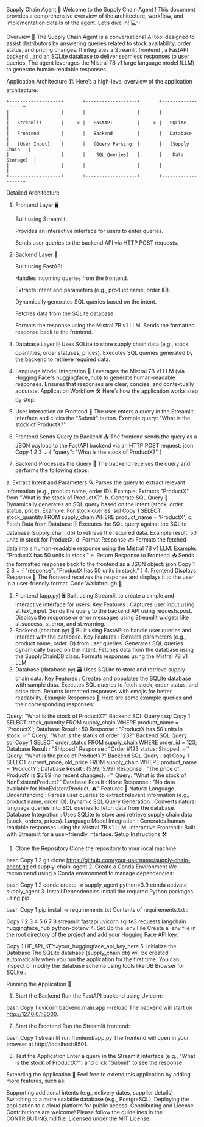 Supply Chain Agent  🚀
Welcome to the Supply Chain Agent ! This document provides a comprehensive overview of the architecture, workflow, and implementation details of the agent. Let’s dive in! 💻✨

Overview 🌟
The Supply Chain Agent is a conversational AI tool designed to assist distributors by answering queries related to stock availability, order status, and pricing changes. It integrates a Streamlit frontend , a FastAPI backend , and an SQLite database to deliver seamless responses to user queries. The agent leverages the Mistral 7B v1 large language model (LLM) to generate human-readable responses.

Application Architecture 🏗️
Here’s a high-level overview of the application architecture:

    +-------------------+       +-------------------+       +-------------------+
    |                   |       |                   |       |                   |
    |   Streamlit       | ----> |   FastAPI         | ----> |   SQLite          |
    |   Frontend        |       |   Backend         |       |   Database        |
    |   (User Input)    |       |   (Query Parsing, |       |   (Supply Chain   |
    |                   |       |    SQL Queries)   |       |    Data Storage)  |
    |                   |       |                   |       |                   |
    +-------------------+       +-------------------+       +-------------------+

    
Detailed Architecture

1. Frontend Layer 🖥️
   
     Built using Streamlit .
   
     Provides an interactive interface for users to enter queries.
   
     Sends user queries to the backend API via HTTP POST requests.
   
2. Backend Layer 🧠
 
    Built using FastAPI .
   
    Handles incoming queries from the frontend.
   
    Extracts intent and parameters (e.g., product name, order ID).
   
   Dynamically generates SQL queries based on the intent.

   Fetches data from the SQLite database.

   Formats the response using the Mistral 7B v1 LLM.
   Sends the formatted response back to the frontend.

   
4. Database Layer 🗄️
Uses SQLite to store supply chain data (e.g., stock quantities, order statuses, prices).
Executes SQL queries generated by the backend to retrieve required data.
5. Language Model Integration 🤖
Leverages the Mistral 7B v1 LLM (via Hugging Face's huggingface_hub) to generate human-readable responses.
Ensures that responses are clear, concise, and contextually accurate.
Application Workflow 🛠️
Here’s how the application works step by step:

1. User Interaction on Frontend 👤
The user enters a query in the Streamlit interface and clicks the "Submit" button.
Example query: "What is the stock of ProductX?".
2. Frontend Sends Query to Backend 📤
The frontend sends the query as a JSON payload to the FastAPI backend via an HTTP POST request:
json
Copy
1
2
3
⌄
{
  "query": "What is the stock of ProductX?"
}
3. Backend Processes the Query 🧠
The backend receives the query and performs the following steps:

a. Extract Intent and Parameters 🔍
Parses the query to extract relevant information (e.g., product name, order ID).
Example: Extracts "ProductX" from "What is the stock of ProductX?".
b. Generate SQL Query 🔧
Dynamically generates an SQL query based on the intent (stock, order status, price).
Example: For stock queries:
sql
Copy
1
SELECT stock_quantity FROM supply_chain WHERE product_name = 'ProductX';
c. Fetch Data from Database 🗄️
Executes the SQL query against the SQLite database (supply_chain.db) to retrieve the required data.
Example result: 50 units in stock for ProductX.
d. Format Response ✍️
Formats the fetched data into a human-readable response using the Mistral 7B v1 LLM.
Example: "ProductX has 50 units in stock."
e. Return Response to Frontend 📥
Sends the formatted response back to the frontend as a JSON object:
json
Copy
1
2
3
⌄
{
  "response": "ProductX has 50 units in stock."
}
4. Frontend Displays Response 🎉
The frontend receives the response and displays it to the user in a user-friendly format.
Code Walkthrough 🧩
1. Frontend (app.py) 🖥️
Built using Streamlit to create a simple and interactive interface for users.
Key Features :
Captures user input using st.text_input.
Sends the query to the backend API using requests.post.
Displays the response or error messages using Streamlit widgets like st.success, st.error, and st.warning.
2. Backend (chatbot.py) 🚀
Built using FastAPI to handle user queries and interact with the database.
Key Features :
Extracts parameters (e.g., product name, order ID) from user queries.
Generates SQL queries dynamically based on the intent.
Fetches data from the database using the SupplyChainDB class.
Formats responses using the Mistral 7B v1 LLM.
3. Database (database.py) 🗃️
Uses SQLite to store and retrieve supply chain data.
Key Features :
Creates and populates the SQLite database with sample data.
Executes SQL queries to fetch stock, order status, and price data.
Returns formatted responses with emojis for better readability.
Example Responses 🎯
Here are some example queries and their corresponding responses:

Query: "What is the stock of ProductX?"
Backend SQL Query :
sql
Copy
1
SELECT stock_quantity FROM supply_chain WHERE product_name = 'ProductX';
Database Result : 50
Response : "ProductX has 50 units in stock. ✅"
Query: "What is the status of order 123?"
Backend SQL Query :
sql
Copy
1
SELECT order_status FROM supply_chain WHERE order_id = 123;
Database Result : "Shipped"
Response : "Order #123 status: Shipped. ✅"
Query: "What is the price of ProductY?"
Backend SQL Query :
sql
Copy
1
SELECT current_price, old_price FROM supply_chain WHERE product_name = 'ProductY';
Database Result : (5.99, 5.99)
Response : "The price of ProductY is $5.99 (no recent changes). ✅"
Query: "What is the stock of NonExistentProduct?"
Database Result : None
Response : "No data available for NonExistentProduct. ⚠️"
Features 🌟
Natural Language Understanding : Parses user queries to extract relevant information (e.g., product name, order ID).
Dynamic SQL Query Generation : Converts natural language queries into SQL queries to fetch data from the database.
Database Integration : Uses SQLite to store and retrieve supply chain data (stock, orders, prices).
Language Model Integration : Generates human-readable responses using the Mistral 7B v1 LLM.
Interactive Frontend : Built with Streamlit for a user-friendly interface.
Setup Instructions 🛠️
1. Clone the Repository
Clone the repository to your local machine:

bash
Copy
1
2
git clone https://github.com/your-username/supply-chain-agent.git
cd supply-chain-agent
2. Create a Conda Environment
We recommend using a Conda environment to manage dependencies:

bash
Copy
1
2
conda create -n supply_agent python=3.9
conda activate supply_agent
3. Install Dependencies
Install the required Python packages using pip:

bash
Copy
1
pip install -r requirements.txt
Contents of requirements.txt :

Copy
1
2
3
4
5
6
7
8
streamlit
fastapi
uvicorn
sqlite3
requests
langchain
huggingface_hub
python-dotenv
4. Set Up the .env File
Create a .env file in the root directory of the project and add your Hugging Face API key:

Copy
1
HF_API_KEY=your_huggingface_api_key_here
5. Initialize the Database
The SQLite database (supply_chain.db) will be created automatically when you run the application for the first time. You can inspect or modify the database schema using tools like DB Browser for SQLite .

Running the Application 🚀
1. Start the Backend
Run the FastAPI backend using Uvicorn:

bash
Copy
1
uvicorn backend.main:app --reload
The backend will start on http://127.0.0.1:8000.

2. Start the Frontend
Run the Streamlit frontend:

bash
Copy
1
streamlit run frontend/app.py
The frontend will open in your browser at http://localhost:8501.

3. Test the Application
Enter a query in the Streamlit interface (e.g., "What is the stock of ProductX?") and click "Submit" to see the response.

Extending the Application 🌱
Feel free to extend this application by adding more features, such as:

Supporting additional intents (e.g., delivery dates, supplier details).
Switching to a more scalable database (e.g., PostgreSQL).
Deploying the application to a cloud platform for public access.
Contributing and License
Contributions are welcome! Please follow the guidelines in the CONTRIBUTING.md file.
Licensed under the MIT License.
